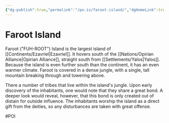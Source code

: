 ```yaml
---
{"dg-publish":true,"permalink":"/po-is/faroot-island/","dgHomeLink":true,"dgPassFrontmatter":false}
---
```



# Faroot Island
Faroot  ("FUH-ROOT") Island is the largest island of [[Continents/Ezavriel|Ezavriel]]. It hovers south of the [[Nations/Opirian Alliance|Opirian Alliance]], straight south from [[Settlements/Yalos|Yalos]]. Because the island is even further south than the continent, it has an even warmer climate. Faroot is covered in a dense jungle, with a single, tall mountain breaking through and towering above. 

There a number of tribes that live within the island's jungle. Upon early discovery of the inhabitants, one would note that they share a great bond. A deeper look would reveal, however, that this bond is only created out of distain for outside influence. The inhabitants worship the island as a direct gift from the deities, so any disturbances are taken with great offense.

#POI